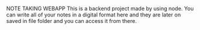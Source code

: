 NOTE TAKING WEBAPP
This is a backend project made by using node. 
You can write all of your notes in a digital format here and they are later on saved in file folder and you can access it from there.
